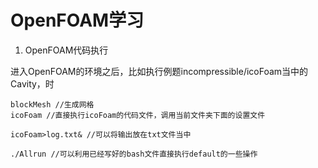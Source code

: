 # OpenFOAM学习

1. OpenFOAM代码执行

进入OpenFOAM的环境之后，比如执行例题incompressible/icoFoam当中的Cavity，时

```
blockMesh //生成网格
icoFoam //直接执行icoFoam的代码文件，调用当前文件夹下面的设置文件
```

```
icoFoam>log.txt& //可以将输出放在txt文件当中
```
```
./Allrun //可以利用已经写好的bash文件直接执行default的一些操作
```

